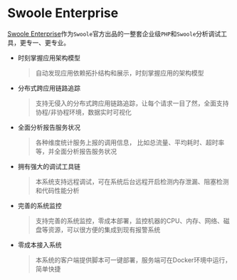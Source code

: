 # Swoole Enterprise

[Swoole Enterprise](https://www.swoole-cloud.com/dashboard.html)作为`Swoole`官方出品的一整套企业级`PHP`和`Swoole`分析调试工具，更专一、更专业。

* 时刻掌握应用架构模型
    > 自动发现应用依赖拓扑结构和展示，时刻掌握应用的架构模型
* 分布式跨应用链路追踪
    > 支持无侵入的分布式跨应用链路追踪，让每个请求一目了然，全面支持协程/非协程环境，数据实时可视化
* 全面分析报告服务状况
    > 各种维度统计服务上报的调用信息， 比如总流量、平均耗时、超时率等，并全面分析报告服务状况
* 拥有强大的调试工具链
    > 本系统支持远程调试，可在系统后台远程开启检测内存泄漏、阻塞检测和代码性能分析
* 完善的系统监控
    > 支持完善的系统监控，零成本部署，监控机器的CPU、内存、网络、磁盘等资源，可以很方便的集成到现有报警系统
* 零成本接入系统
    > 本系统的客户端提供脚本可一键部署，服务端可在Docker环境中运行，简单快捷